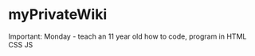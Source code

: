 # myPrivateWiki 
 
 Important: Monday - teach an 11 year old how to code, program in HTML CSS JS



 

